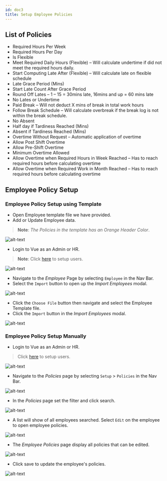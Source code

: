 ```yaml
---
id: doc3
title: Setup Employee Policies
---
```


## List of Policies

* Required Hours Per Week 
* Required Hours Per Day 
* Is Flexible 
* Meet Required Daily Hours (Flexible) – Will calculate undertime if did not meet the required hours daily.
* Start Computing Late After (Flexible) – Will calculate late on flexible schedule
* Late Grace Period (Mins) 
* Start Late Count After Grace Period 
* Round Off Lates – 1 – 15 = 30mins late, 16mins and up = 60 mins late
* No Lates or Undertime 
* Paid Break – Will not deduct X mins of break in total work hours
* Follow Break Schedule – Will calculate overbreak if the break log is not within the break schedule.
* No Absent
* Half day if Tardiness Reached (Mins) 
* Absent if Tardiness Reached (Mins)
* Overtime Without Request – Automatic application of overtime
* Allow Post Shift Overtime
* Allow Pre-Shift Overtime
* Minimum Overtime Allowed 
* Allow Overtime when Required Hours in Week Reached – Has to reach required hours before calculating overtime
* Allow Overtime when Required Work in Month Reached – Has to reach required hours before calculating overtime

## Employee Policy Setup

### Employee Policy Setup using Template

* Open Employee template file we have provided.
* Add or Update Employee data.

> **Note**: _The Policies in the template has an Orange Header Color_.

![alt-text](assets/Picture5.png)

* Login to Vue as an Admin or HR. 
> **Note**: Click [here](/docs/users) to setup users.

![alt-text](assets/Picture2.png)

* Navigate to the _Employee_ Page by selecting `Employee` in the Nav Bar.
* Select the `Import` button to open up the _Import Employees_ modal.

![alt-text](assets/Picture3.png)

* Click the `Choose File` button then navigate and select the Employee Template file.
* Click the `Import` button in the _Import Employees_ modal.

![alt-text](assets/Picture4.png)

### Employee Policy Setup Manually

* Login to Vue as an Admin or HR. 
> Click [here](/docs/users) to setup users.

![alt-text](assets/Picture2.png)

* Navigate to the _Policies_ page by selecting `Setup` > `Policies` in the Nav Bar.

![alt-text](assets/Picture6.png)


* In the _Policies_ page set the filter and click search.

![alt-text](assets/Picture7.png)


* A list will show of all employees searched. Select `Edit` on the employee to open employee policies.

![alt-text](assets/Picture8.png)

* The _Employee Policies_ page display all policies that can be edited. 

![alt-text](assets/Picture9.png)

* Click save to update the employee's policies.

![alt-text](assets/Picture10.png)
